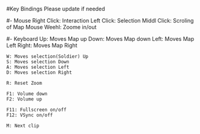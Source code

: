 #Key Bindings
Please update if needed

#- Mouse
	Right Click: Interaction
	Left Click: Selection
	Middl Click: Scroling of Map
	Mouse Weehl: Zoome in/out
	
	
#- Keyboard
	Up: Moves Map up
	Down: Moves Map down
	Left: Moves Map Left
	Right: Moves Map Right
	
	W: Moves selection(Soldier) Up
	S: Moves selection Down
	A: Moves selection Left
	D: Moves selection Right
	
	R: Reset Zoom
	
	F1: Volume down
	F2: Volume up
	
	F11: Fullscreen on/off
	F12: VSync on/off
	
	M: Next clip
